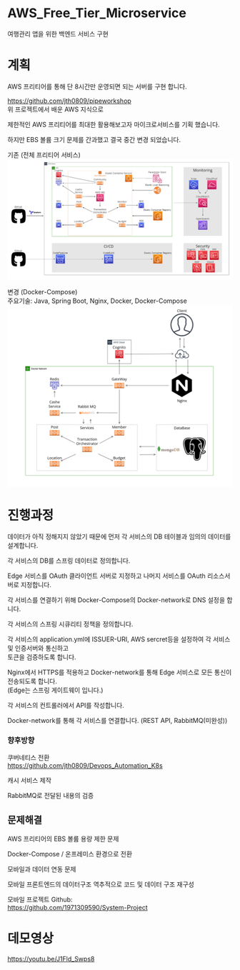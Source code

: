 # AWS_Free_Tier_Microservice
여행관리 앱을 위한 백엔드 서비스 구현

# 계획
AWS 프리티어를 통해 단 8시간만 운영되면 되는 서버를 구현 합니다.

https://github.com/jth0809/pipeworkshop  
위 프로젝트에서 배운 AWS 지식으로  

제한적인 AWS 프리티어를 최대한 활용해보고자 마이크로서비스를 기획 했습니다.  

하지만 EBS 볼륨 크기 문제를 간과했고 결국 중간 변경 되었습니다.

기존 (전체 프리티어 서비스)
![구조도](img/AWS_service.png)


변경 (Docker-Compose)  
주요기술: Java, Spring Boot, Nginx, Docker, Docker-Compose
![구조도](img/service.png)
# 진행과정
데이터가 아직 정해지지 않았기 때문에 먼저 각 서비스의 DB 테이블과 임의의 데이터를 설계합니다.

각 서비스의 DB를 스프링 데이터로 정의합니다.

Edge 서비스를 OAuth 클라이언트 서버로 지정하고 나머지 서비스를 OAuth 리소스서버로 지정합니다.

각 서비스를 연결하기 위해 Docker-Compose의 Docker-network로 DNS 설정을 합니다.

각 서비스의 스프링 시큐리티 정책을 정의합니다.

각 서비스의 application.yml에 ISSUER-URI, AWS sercret등을 설정하여 각 서비스 및 인증서버와 통신하고  
토큰을 검증하도록 합니다.

Nginx에서 HTTPS를 적용하고 Docker-network를 통해 Edge 서비스로 모든 통신이 전송되도록 합니다.  
(Edge는 스프링 게이트웨이 입니다.)

각 서비스의 컨트롤러에서 API를 작성합니다.

Docker-network를 통해 각 서비스를 연결합니다. (REST API, RabbitMQ(미완성))

### 향후방향
쿠버네티스 전환  
https://github.com/jth0809/Devops_Automation_K8s

캐시 서비스 제작

RabbitMQ로 전달된 내용의 검증

## 문제해결
AWS 프리티어의 EBS 볼륨 용량 제한 문제  

Docker-Compose / 온프레미스 환경으로 전환

모바일과 데이터 연동 문제

모바일 프론트엔드의 데이터구조 역추적으로 코드 및 데이터 구조 재구성

모바일 프로젝트 Github:  
https://github.com/1971309590/System-Project

# 데모영상
https://youtu.be/J1Fld_Swps8
